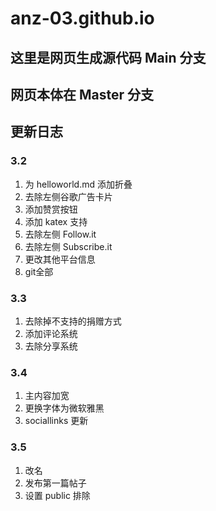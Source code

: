 # anz-03.github.io 
## 这里是网页生成源代码 Main 分支
## 网页本体在 Master 分支
## 更新日志
### 3.2
1. 为 helloworld.md 添加折叠
2. 去除左侧谷歌广告卡片
3. 添加赞赏按钮
4. 添加 katex 支持
5. 去除左侧 Follow.it
6. 去除左侧 Subscribe.it
7. 更改其他平台信息
8. git全部

### 3.3
1. 去除掉不支持的捐赠方式
2. 添加评论系统
3. 去除分享系统

### 3.4
1. 主内容加宽
2. 更换字体为微软雅黑
3. sociallinks 更新

### 3.5
1. 改名
2. 发布第一篇帖子
3. 设置 public 排除